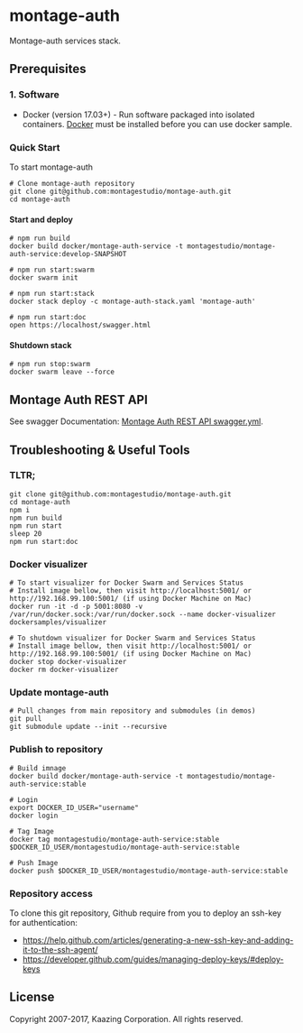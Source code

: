# montage-auth

Montage-auth services stack.

## Prerequisites

### 1. Software

* Docker (version 17.03+) - Run software packaged into isolated containers.
[Docker](https://www.docker.com/) must be installed before you can use docker sample.

### Quick Start

To start montage-auth

```
# Clone montage-auth repository
git clone git@github.com:montagestudio/montage-auth.git
cd montage-auth
```

#### Start and deploy

```
# npm run build
docker build docker/montage-auth-service -t montagestudio/montage-auth-service:develop-SNAPSHOT

# npm run start:swarm
docker swarm init

# npm run start:stack
docker stack deploy -c montage-auth-stack.yaml 'montage-auth'

# npm run start:doc
open https://localhost/swagger.html
```

#### Shutdown stack

```
# npm run stop:swarm
docker swarm leave --force
```

## Montage Auth REST API

See swagger Documentation: [Montage Auth REST API swagger.yml](./docker/montage-auth-service/swagger.yml).

## Troubleshooting & Useful Tools

### TLTR;
```
git clone git@github.com:montagestudio/montage-auth.git
cd montage-auth
npm i
npm run build
npm run start
sleep 20
npm run start:doc
```

### Docker visualizer 

```
# To start visualizer for Docker Swarm and Services Status 
# Install image bellow, then visit http://localhost:5001/ or http://192.168.99.100:5001/ (if using Docker Machine on Mac)
docker run -it -d -p 5001:8080 -v /var/run/docker.sock:/var/run/docker.sock --name docker-visualizer dockersamples/visualizer

# To shutdown visualizer for Docker Swarm and Services Status 
# Install image bellow, then visit http://localhost:5001/ or http://192.168.99.100:5001/ (if using Docker Machine on Mac)
docker stop docker-visualizer
docker rm docker-visualizer
```

### Update montage-auth

```
# Pull changes from main repository and submodules (in demos)
git pull
git submodule update --init --recursive
```

### Publish to repository

```
# Build imnage
docker build docker/montage-auth-service -t montagestudio/montage-auth-service:stable

# Login
export DOCKER_ID_USER="username"
docker login

# Tag Image
docker tag montagestudio/montage-auth-service:stable $DOCKER_ID_USER/montagestudio/montage-auth-service:stable

# Push Image
docker push $DOCKER_ID_USER/montagestudio/montage-auth-service:stable
```

### Repository access

To clone this git repository, Github require from you to deploy an ssh-key for authentication:
- https://help.github.com/articles/generating-a-new-ssh-key-and-adding-it-to-the-ssh-agent/
- https://developer.github.com/guides/managing-deploy-keys/#deploy-keys

## License

Copyright 2007-2017, Kaazing Corporation. All rights reserved.
